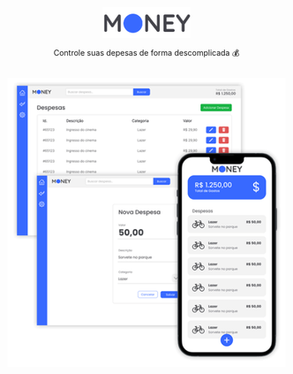 <p align="center">
<img src="https://github.com/phanetcrz/money-web/blob/master/src/assets/logo.png" width="160">   
</p>

<p align="center">
  Controle suas depesas de forma descomplicada 💰    
</p>

<br>
<img src="https://github.com/phanetcrz/money-web/blob/master/src/assets/banner-telas.png">
